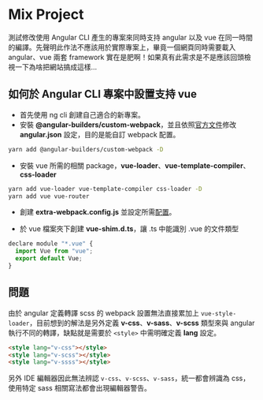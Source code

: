 # Mix Project

測試修改使用 Angular CLI 產生的專案來同時支持 angular 以及 vue 在同一時間的編譯。先聲明此作法不應該用於實際專案上，畢竟一個網頁同時需要載入 angular、vue 兩套 framework 實在是肥啊！如果真有此需求是不是應該回頭檢視一下為啥把網站搞成這樣...

## 如何於 Angular CLI 專案中設置支持 vue

- 首先使用 ng cli 創建自己適合的新專案。
- 安裝 **@angular-builders/custom-webpack**，並且依照[官方文件](https://github.com/just-jeb/angular-builders/tree/master/packages/custom-webpack)修改 **angular.json** 設定，目的是能自訂 webpack 配置。

```sh
yarn add @angular-builders/custom-webpack -D
```

- 安裝 vue 所需的相關 package，**vue-loader**、**vue-template-compiler**、**css-loader**

```sh
yarn add vue-loader vue-template-compiler css-loader -D
yarn add vue vue-router
```

- 創建 **extra-webpack.config.js** 並設定所需[配置](extra-webpack.config.js)。

- 於 vue 檔案夾下創建 **vue-shim.d.ts**，讓 .ts 中能識別 .vue 的文件類型

```js
declare module "*.vue" {
  import Vue from "vue";
  export default Vue;
}
```

## 問題

由於 angular 定義轉譯 scss 的 webpack 設置無法直接累加上 `vue-style-loader`，目前想到的解法是另外定義 **v-css**、**v-sass**、**v-scss** 類型來與 angular 執行不同的轉譯，缺點就是需要於 `<style>` 中需明確定義 **lang** 設定。

```html
<style lang="v-css"></style>
<style lang="v-scss"></style>
<style lang="v-ssss"></style>
```

另外 IDE 編輯器因此無法辨認 `v-css`、`v-scss`、`v-sass`，統一都會辨識為 css，使用特定 sass 相關寫法都會出現編輯器警告。
